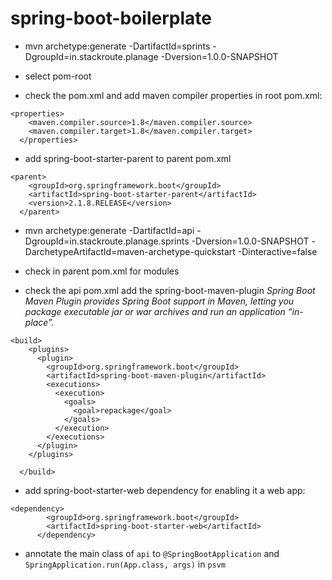 # spring-boot-boilerplate

- mvn archetype:generate -DartifactId=sprints -DgroupId=in.stackroute.planage -Dversion=1.0.0-SNAPSHOT

- select pom-root

- check the pom.xml and add maven compiler properties in root pom.xml:
```
<properties>
    <maven.compiler.source>1.8</maven.compiler.source>
    <maven.compiler.target>1.8</maven.compiler.target>
  </properties>
  ```
- add spring-boot-starter-parent to parent pom.xml

```
<parent>
    <groupId>org.springframework.boot</groupId>
    <artifactId>spring-boot-starter-parent</artifactId>
    <version>2.1.8.RELEASE</version>
  </parent>
```


-  mvn archetype:generate -DartifactId=api -DgroupId=in.stackroute.planage.sprints -Dversion=1.0.0-SNAPSHOT -DarchetypeArtifactId=maven-archetype-quickstart -Dinteractive=false

- check in parent pom.xml for modules

- check the api pom.xml add the spring-boot-maven-plugin
  *Spring Boot Maven Plugin provides Spring Boot support in Maven, letting you package executable jar or war archives and run an application “in-place”.* 
```
<build>
    <plugins>
      <plugin>
        <groupId>org.springframework.boot</groupId>
        <artifactId>spring-boot-maven-plugin</artifactId>
        <executions>
          <execution>
            <goals>
              <goal>repackage</goal>
            </goals>
          </execution>
        </executions>
      </plugin>
    </plugins>

  </build>
```

- add spring-boot-starter-web dependency for enabling it a web app:

```
<dependency>
        <groupId>org.springframework.boot</groupId>
        <artifactId>spring-boot-starter-web</artifactId>
      </dependency>
```

- annotate the main class of `api` to `@SpringBootApplication` and `SpringApplication.run(App.class, args)` in `psvm`
